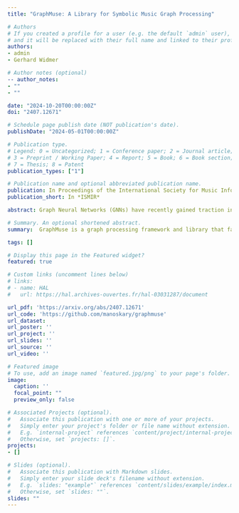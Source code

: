 ```yaml
---
title: "GraphMuse: A Library for Symbolic Music Graph Processing"

# Authors
# If you created a profile for a user (e.g. the default `admin` user), write the username (folder name) here 
# and it will be replaced with their full name and linked to their profile.
authors:
- admin
- Gerhard Widmer

# Author notes (optional)
-- author_notes:
- ""
- ""

date: "2024-10-20T00:00:00Z"
doi: "2407.12671"

# Schedule page publish date (NOT publication's date).
publishDate: "2024-05-01T00:00:00Z"

# Publication type.
# Legend: 0 = Uncategorized; 1 = Conference paper; 2 = Journal article;
# 3 = Preprint / Working Paper; 4 = Report; 5 = Book; 6 = Book section;
# 7 = Thesis; 8 = Patent
publication_types: ["1"]

# Publication name and optional abbreviated publication name.
publication: In Proceedings of the International Society for Music Information Retrieval 2024 (ISMIR), San-Francisco, USA
publication_short: In *ISMIR*

abstract: Graph Neural Networks (GNNs) have recently gained traction in symbolic music tasks, yet a lack of a unified framework impedes progress. Addressing this gap, we present GraphMuse, a graph processing framework and library that facilitates efficient music graph processing and GNN training for symbolic music tasks. Central to our contribution is a new neighbor sampling technique specifically targeted toward meaningful behavior in musical scores. Additionally, GraphMuse integrates hierarchical modeling elements that augment the expressivity and capabilities of graph networks for musical tasks. Experiments with two specific musical prediction tasks -- pitch spelling and cadence detection -- demonstrate significant performance improvement over previous methods. Our hope is that GraphMuse will lead to a boost in, and standardization of, symbolic music processing based on graph representations.

# Summary. An optional shortened abstract.
summary:  GraphMuse is a graph processing framework and library that facilitates efficient music graph processing and GNN training for symbolic music tasks. Central to our contribution is a new neighbor sampling technique specifically targeted toward meaningful behavior in musical scores. Additionally, GraphMuse integrates hierarchical modeling elements that augment the expressivity and capabilities of graph networks for musical tasks.

tags: []

# Display this page in the Featured widget?
featured: true

# Custom links (uncomment lines below)
# links:
# - name: HAL
#   url: https://hal.archives-ouvertes.fr/hal-03031287/document

url_pdf: 'https://arxiv.org/abs/2407.12671'
url_code: 'https://github.com/manoskary/graphmuse'
url_dataset: 
url_poster: ''
url_project: ''
url_slides: ''
url_source: ''
url_video: ''

# Featured image
# To use, add an image named `featured.jpg/png` to your page's folder. 
image:
  caption: ''
  focal_point: ""
  preview_only: false

# Associated Projects (optional).
#   Associate this publication with one or more of your projects.
#   Simply enter your project's folder or file name without extension.
#   E.g. `internal-project` references `content/project/internal-project/index.md`.
#   Otherwise, set `projects: []`.
projects:
- []

# Slides (optional).
#   Associate this publication with Markdown slides.
#   Simply enter your slide deck's filename without extension.
#   E.g. `slides: "example"` references `content/slides/example/index.md`.
#   Otherwise, set `slides: ""`.
slides: ""
---
```


